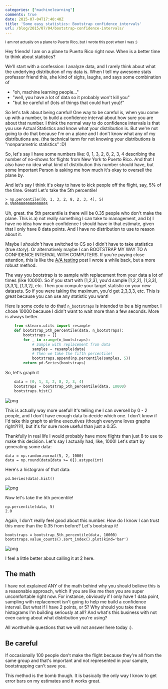 ```yaml
---
categories: ["machinelearning"]
comments: true
date: 2015-07-04T17:40:40Z
title: 'Some easy statistics: Bootstrap confidence intervals'
url: /blog/2015/07/04/bootstrap-confidence-intervals/
---
```


<small>I am not actually on a plane to Puerto Rico, but I wrote this post when I was :)</small>

Hey friends! I am on a plane to Puerto Rico right now. When is a better time to think about statistics?

We'll start with a confession: I analyze data, and I rarely think about what the underlying distribution of my data is. When I tell my awesome stats professor friend this, she kind of sighs, laughs, and says some combination of

* "oh, machine learning people..."
* "well, you have a lot of data so it probably won't kill you"
* "but be careful of {lots of things that could hurt you}!"

So let's talk about being careful! One way to be careful is, when you come up with a number, to build a confidence interval about how sure you are about that number. I think the normal way to do confidence intervals is that you use Actual Statistics and know what your distribution is. But we're not going to do that because I'm on a plane and I don't know what any of my distributions are. (the technical term for not knowing your distributions is "nonparametric statistics" :D)

So, let's say I have some numbers like: 0, 1, 3, 2, 8, 2, 3, 4 describing the number of no-shows for flights from New York to Puerto Rico. And that I also have no idea what kind of distribution this number should have, but some Important Person is asking me how much it's okay to oversell the plane by.

And let's say I think it's okay to have to kick people off the flight, say, 5% of the time. Great! Let's take the 5th percentile!


    > np.percentile([0, 1, 3, 2, 8, 2, 3, 4], 5)
    0.35000000000000003


Uh, great. the 5th percentile is there will be 0.35 people who don't make the plane. This is a) not really something I can take to management, and b) I have no idea how much confidence I should have in that estimate, given that I only have 8 data points. And I have no distribution to use to reason about it.

Maybe I *shouldn't* have switched to CS so I didn't have to take statistics (true story). Or alternatively maybe I can BOOTSTRAP MY WAY TO A CONFIDENCE INTERVAL WITH COMPUTERS. If you're paying close attention, this is like the [A/A testing](http://jvns.ca/blog/2015/02/06/a-a-testing/) post I wrote a while back, but a more robust method.

The way you bootstrap is to sample with replacement from your data a lot of times (like 10000). So if you start with [1,2,3], you'd sample [1,2,2], [1,3,3], [3,3,1], [1,3,2], etc. Then you compute your target statistic on your new datasets. So if you were taking the maximum, you'd get 2,3,3,3, etc. This is great because you can use any statistic you want!

Here is some code to do that! `n_bootstraps` is intended to be a big number. I chose 10000 because I didn't want to wait more than a few seconds. More is always better.


```python
    from sklearn.utils import resample
    def bootstrap_5th_percentile(data, n_bootstraps):
        bootstraps = []
        for _ in xrange(n_bootstraps):
            # Sample with replacement from data
            samples = resample(data)
            # Then we take the fifth percentile!
            bootstraps.append(np.percentile(samples, 5))
        return pd.Series(bootstraps)
```

So, let's graph it

```python
    data = [0, 1, 3, 2, 8, 2, 3, 4]
    bootstraps = bootstrap_5th_percentile(data, 10000)
    bootstraps.hist()
```

![png](/images/bootstrap%20fun_6_2.png)

This is actually way more useful! It's telling me I can oversell by 0 - 2 people, and I don't have enough data to decide which one. I don't know if I'd take this graph to airline executives (though everyone loves graphs right?!?!), but it's for sure more useful than just a 0.35.

Thankfully in real life I would probably have more flights than just 8 to use to make this decision. Let's say I actually had, like, 1000! Let's start by generating some data:

    data = np.random.normal(5, 2, 1000)
    data = np.round(data[data >= 0]).astype(int)

Here's a histogram of that data:


    pd.Series(data).hist()


![png](/images/bootstrap%20fun_10_1.png)


Now let's take the 5th percentile!


    np.percentile(data, 5)
    2.0



Again, I don't really feel good about this number. How do I know I can trust this more than the 0.35 from before? Let's bootstrap it!


    bootstraps = bootstrap_5th_percentile(data, 10000)
    bootstraps.value_counts().sort_index().plot(kind='bar')


![png](/images/bootstrap%20fun_14_1.png)


I feel a little better about calling it at 2 here.

## The math

I have not explained ANY of the math behind why you should believe this is a reasonable approach, which if you are like me then you are super uncomfortable right now. For instance, obviously if I only have 1 data point, sampling with replacement isn't going to help me build a confidence interval. But what if I have 2 points, or 5? Why should you take these histograms I'm building seriously at all? And what's this business with not even caring about what distribution you're using?

All worthwhile questions that we will not answer here today :).

## Be careful

If occasionally 100 people don't make the flight because they're all from the same group and that's important and not represented in your sample, bootstrapping can't save you.

This method is the bomb though. It is basically the only way I know to get error bars on my estimates and it works great.